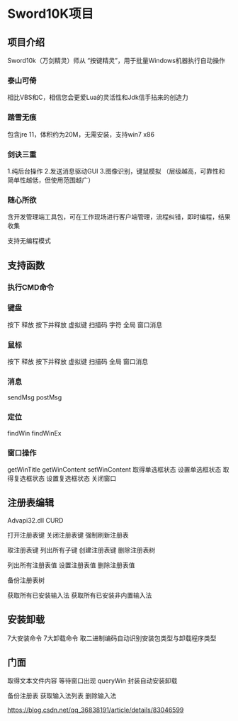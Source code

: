 # Sword10K项目

## 项目介绍

Sword10k（万剑精灵）师从 “按键精灵”，用于批量Windows机器执行自动操作

### 泰山可倚

相比VBS和C，相信您会更爱Lua的灵活性和Jdk信手拈来的创造力

### 踏雪无痕

包含jre 11，体积约为20M，无需安装，支持win7 x86

### 剑诀三重

1.纯后台操作
2.发送消息驱动GUI
3.图像识别，键鼠模拟
（层级越高，可靠性和简单性越低，但使用范围越广）

### 随心所欲

含开发管理端工具包，可在工作现场进行客户端管理，流程纠错，即时编程，结果收集

支持无编程模式


## 支持函数

### 执行CMD命令

### 键盘

按下 释放 按下并释放
虚拟键 扫描码 字符
全局 窗口消息

### 鼠标

按下 释放 按下并释放
虚拟键 扫描码 
全局 窗口消息

### 消息
sendMsg postMsg

### 定位
findWin findWinEx


### 窗口操作

getWinTitle
getWinContent
setWinContent
取得单选框状态
设置单选框状态
取得复选框状态
设置复选框状态
关闭窗口

## 注册表编辑

Advapi32.dll
CURD

打开注册表键
关闭注册表键
强制刷新注册表

取注册表键
列出所有子键
创建注册表键
删除注册表树

列出所有注册表值
设置注册表值
删除注册表值

备份注册表树

获取所有已安装输入法
获取所有已安装非内置输入法

## 安装卸载

7大安装命令
7大卸载命令
取二进制编码自动识别安装包类型与卸载程序类型

## 门面

取得文本文件内容
等待窗口出现
queryWin
封装自动安装卸载

备份注册表
获取输入法列表
删除输入法

https://blog.csdn.net/qq_36838191/article/details/83046599


